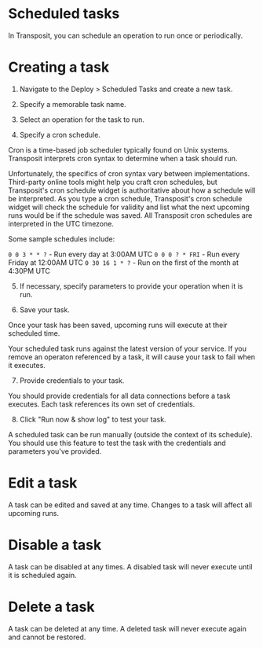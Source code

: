# Scheduled tasks

In Transposit, you can schedule an operation to run once or periodically.

# Creating a task

1. Navigate to the Deploy > Scheduled Tasks and create a new task.

2. Specify a memorable task name.

3. Select an operation for the task to run.

4. Specify a cron schedule.

Cron is a time-based job scheduler typically found on Unix systems. Transposit interprets cron syntax to determine when a task should run.

Unfortunately, the specifics of cron syntax vary between implementations. Third-party online tools might help you craft cron schedules, but Transposit's cron schedule widget is authoritative about how a schedule will be interpreted. As you type a cron schedule, Transposit's cron schedule widget will check the schedule for validity and list what the next upcoming runs would be if the schedule was saved. All Transposit cron schedules are interpreted in the UTC timezone.

Some sample schedules include:

`0 0 3 * * ?`   - Run every day at 3:00AM UTC 
`0 0 0 ? * FRI` - Run every Friday at 12:00AM UTC
`0 30 16 1 * ?` - Run on the first of the month at 4:30PM UTC

5. If necessary, specify parameters to provide your operation when it is run.

6. Save your task.

Once your task has been saved, upcoming runs will execute at their scheduled time.

Your scheduled task runs against the latest version of your service. If you remove an operaton referenced by a task, it will cause your task to fail when it executes.

7. Provide credentials to your task.

You should provide credentials for all data connections before a task executes. Each task references its own set of credentials.

8. Click "Run now & show log" to test your task.

A scheduled task can be run manually (outside the context of its schedule). You should use this feature to test the task with the credentials and parameters you've provided.

# Edit a task

A task can be edited and saved at any time. Changes to a task will affect all upcoming runs.

# Disable a task

A task can be disabled at any times. A disabled task will never execute until it is scheduled again.

# Delete a task

A task can be deleted at any time. A deleted task will never execute again and cannot be restored.
